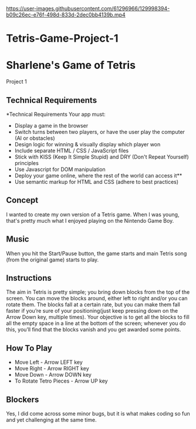 

https://user-images.githubusercontent.com/61296966/129998394-b09c26ec-e76f-498d-833d-2dec0bb4139b.mp4

# Tetris-Game-Project-1

# Sharlene's Game of Tetris
Project 1 

## Technical Requirements
*Technical Requirements
Your app must:
* Display a game in the browser
* Switch turns between two players, or have the user play the computer (AI or obstacles)
* Design logic for winning & visually display which player won
* Include separate HTML / CSS / JavaScript files
* Stick with KISS (Keep It Simple Stupid) and DRY (Don't Repeat Yourself) principles
* Use Javascript for DOM manipulation
* Deploy your game online, where the rest of the world can access it**
* Use semantic markup for HTML and CSS (adhere to best practices)

## Concept
I wanted to create my own version of a Tetris game. When I was young, that's pretty much what I enjoyed playing on the Nintendo Game Boy.

## Music 
When you hit the Start/Pause button, the game starts and main Tetris song (from the original game) starts to play.

## Instructions
The aim in Tetris is pretty simple; you bring down blocks from the top of the screen. You can move the blocks around, either left to right and/or you can rotate them. The blocks fall at a certain rate, but you can make them fall faster if you’re sure of your positioning(just keep pressing down on the Arrow Down key, multiple times). Your objective is to get all the blocks to fill all the empty space in a line at the bottom of the screen; whenever you do this, you’ll find that the blocks vanish and you get awarded some points.

## How To Play
* Move Left - Arrow LEFT key
* Move Right - Arrow RIGHT key
* Move Down - Arrow DOWN key
* To Rotate Tetro Pieces - Arrow UP key

## Blockers
Yes, I did come across some minor bugs, but it is what makes coding so fun and yet challenging at the same time.

